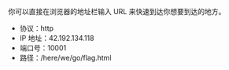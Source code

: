 你可以直接在浏览器的地址栏输入 URL 来快速到达你想要到达的地方。

- 协议：http
- IP 地址：42.192.134.118
- 端口号：10001
- 路径：/here/we/go/flag.html

